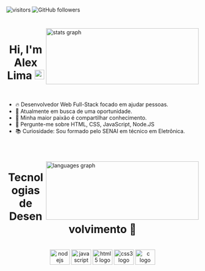 ###
![visitors](https://visitor-badge.glitch.me/badge?page_id=Alima07.visitor-badge)
![GitHub followers](https://img.shields.io/github/followers/A1exLima?style=social)

###
<br>

  <img align="right" width = "400em" height="147em"  src="https://github-readme-stats.vercel.app/api?hide_title=false&hide_rank=false&show_icons=true&include_all_commits=true&count_private=true&disable_animations=false&theme=dracula&locale=en&hide_border=false&username=A1exLima" alt="stats graph"/>

<h1 align="center">Hi, I'm Alex Lima  
  <a href="https://www.linkedin.com/in/alima07/" target="_blank"><img src="https://static.licdn.com/sc/h/5bukxbhy9xsil5mb7c2wulfbx" height="25" width="25" alt="Linked" />
  </a></h1>
<br>

- 🔥 Desenvolvedor Web Full-Stack focado em ajudar pessoas.
- 🔭 Atualmente em busca de uma oportunidade.
- 💙 Minha maior paixão é compartilhar conhecimento.
- 🧠 Pergunte-me sobre HTML, CSS, JavaScript, Node.JS
- 📚 Curiosidade: Sou formado pelo SENAI em técnico em Eletrônica.
<br><br><br><br>
  
<img align="right" width = "400em" height="153em" src="https://github-readme-stats.vercel.app/api/top-langs?locale=en&hide_title=false&layout=compact&card_width=320&langs_count=5&theme=dracula&hide_border=false&username=A1exLima" alt="languages graph"/>


<h1 align="center">Tecnologias de Desenvolvimento 🤖</h1>
<br>
<div align="center">
  <img src="https://cdn.jsdelivr.net/gh/devicons/devicon/icons/nodejs/nodejs-original.svg" height="40" width="52" alt="nodejs logo"  />
  <img src="https://cdn.jsdelivr.net/gh/devicons/devicon/icons/javascript/javascript-original.svg" height="40" width="52" alt="javascript logo"  />
  <img src="https://cdn.jsdelivr.net/gh/devicons/devicon/icons/html5/html5-original.svg" height="40" width="52" alt="html5 logo"  />
  <img src="https://cdn.jsdelivr.net/gh/devicons/devicon/icons/css3/css3-original.svg" height="40" width="52" alt="css3 logo"  />
  <img src="https://cdn.jsdelivr.net/gh/devicons/devicon/icons/c/c-original.svg" height="40" width="52" alt="c logo"/>
</div>
